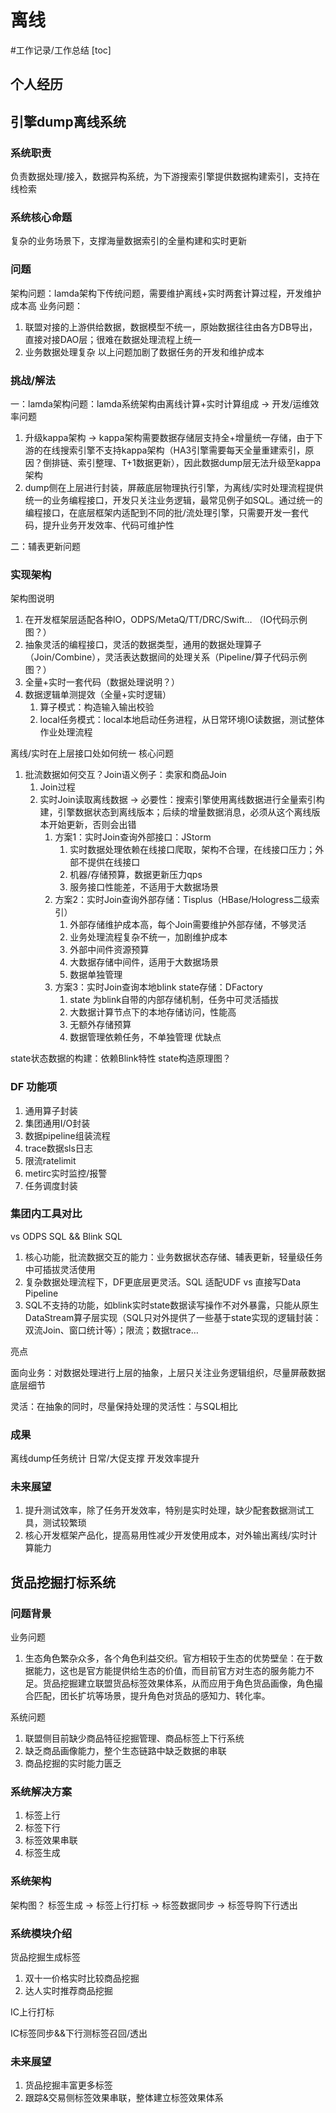 # 离线
#工作记录/工作总结
 [toc]

## 个人经历

## 引擎dump离线系统

### 系统职责
负责数据处理/接入，数据异构系统，为下游搜索引擎提供数据构建索引，支持在线检索

### 系统核心命题
复杂的业务场景下，支撑海量数据索引的全量构建和实时更新

### 问题
架构问题：lamda架构下传统问题，需要维护离线+实时两套计算过程，开发维护成本高
业务问题：

1. 联盟对接的上游供给数据，数据模型不统一，原始数据往往由各方DB导出，直接对接DAO层；很难在数据处理流程上统一
2. 业务数据处理复杂
以上问题加剧了数据任务的开发和维护成本

### 挑战/解法
一：lamda架构问题：lamda系统架构由离线计算+实时计算组成 -> 开发/运维效率问题
1. 升级kappa架构 -> kappa架构需要数据存储层支持全+增量统一存储，由于下游的在线搜索引擎不支持kappa架构（HA3引擎需要每天全量重建索引，原因？倒排链、索引整理、T+1数据更新），因此数据dump层无法升级至kappa架构
2. dump侧在上层进行封装，屏蔽底层物理执行引擎，为离线/实时处理流程提供统一的业务编程接口，开发只关注业务逻辑，最常见例子如SQL。通过统一的编程接口，在底层框架内适配到不同的批/流处理引擎，只需要开发一套代码，提升业务开发效率、代码可维护性

二：辅表更新问题

### 实现架构
架构图说明

1. 在开发框架层适配各种IO，ODPS/MetaQ/TT/DRC/Swift…  （IO代码示例图？）
2. 抽象灵活的编程接口，灵活的数据类型，通用的数据处理算子（Join/Combine），灵活表达数据间的处理关系（Pipeline/算子代码示例图？）
3. 全量+实时一套代码（数据处理说明？）
4. 数据逻辑单测提效（全量+实时逻辑）
	1. 算子模式：构造输入输出校验
	2. local任务模式：local本地启动任务进程，从日常环境IO读数据，测试整体作业处理流程

离线/实时在上层接口处如何统一
核心问题
1. 批流数据如何交互？Join语义例子：卖家和商品Join
	1. Join过程
	2. 实时Join读取离线数据 -> 必要性：搜索引擎使用离线数据进行全量索引构建，引擎数据状态到离线版本；后续的增量数据消息，必须从这个离线版本开始更新，否则会出错
		1. 方案1：实时Join查询外部接口：JStorm
			1. 实时数据处理依赖在线接口爬取，架构不合理，在线接口压力；外部不提供在线接口
			2. 机器/存储预算，数据更新压力qps
			3. 服务接口性能差，不适用于大数据场景
		2. 方案2：实时Join查询外部存储：Tisplus（HBase/Hologress二级索引）
			1. 外部存储维护成本高，每个Join需要维护外部存储，不够灵活 
			2. 业务处理流程复杂不统一，加剧维护成本
			3. 外部中间件资源预算
			4. 大数据存储中间件，适用于大数据场景
			5. 数据单独管理
		3. 方案3：实时Join查询本地blink state存储：DFactory
			1. state 为blink自带的内部存储机制，任务中可灵活插拔
			2. 大数据计算节点下的本地存储访问，性能高
			3. 无额外存储预算
			4. 数据管理依赖任务，不单独管理
优缺点

state状态数据的构建：依赖Blink特性
state构造原理图？

### DF 功能项
1. 通用算子封装
2. 集团通用I/O封装
3. 数据pipeline组装流程
4. trace数据sls日志
5. 限流ratelimit
6. metirc实时监控/报警
7. 任务调度封装

### 集团内工具对比
vs ODPS SQL && Blink SQL
1. 核心功能，批流数据交互的能力：业务数据状态存储、辅表更新，轻量级任务中可插拔灵活使用
2. 复杂数据处理流程下，DF更底层更灵活。SQL 适配UDF vs 直接写Data Pipeline
3. SQL不支持的功能，如blink实时state数据读写操作不对外暴露，只能从原生DataStream算子层实现（SQL只对外提供了一些基于state实现的逻辑封装：双流Join、窗口统计等）；限流；数据trace…

亮点

面向业务：对数据处理进行上层的抽象，上层只关注业务逻辑组织，尽量屏蔽数据底层细节

灵活：在抽象的同时，尽量保持处理的灵活性：与SQL相比

### 成果
离线dump任务统计
日常/大促支撑
开发效率提升

### 未来展望
1. 提升测试效率，除了任务开发效率，特别是实时处理，缺少配套数据测试工具，测试较繁琐
2. 核心开发框架产品化，提高易用性减少开发使用成本，对外输出离线/实时计算能力

## 货品挖掘打标系统

### 问题背景
业务问题
1. 生态角色繁杂众多，各个角色利益交织。官方相较于生态的优势壁垒：在于数据能力，这也是官方能提供给生态的价值，而目前官方对生态的服务能力不足。货品挖掘建立联盟货品标签效果体系，从而应用于角色货品画像，角色撮合匹配，团长扩坑等场景，提升角色对货品的感知力、转化率。

系统问题
1. 联盟侧目前缺少商品特征挖掘管理、商品标签上下行系统
2. 缺乏商品画像能力，整个生态链路中缺乏数据的串联
3. 商品挖掘的实时能力匮乏

### 系统解决方案
1. 标签上行
2. 标签下行
3. 标签效果串联
4. 标签生成

### 系统架构
架构图？
标签生成 -> 标签上行打标 -> 标签数据同步 -> 标签导购下行透出 


### 系统模块介绍
货品挖掘生成标签
1. 双十一价格实时比较商品挖掘
2. 达人实时推荐商品挖掘

IC上行打标

IC标签同步&&下行测标签召回/透出

### 未来展望
1. 货品挖掘丰富更多标签
2. 跟踪&交易侧标签效果串联，整体建立标签效果体系